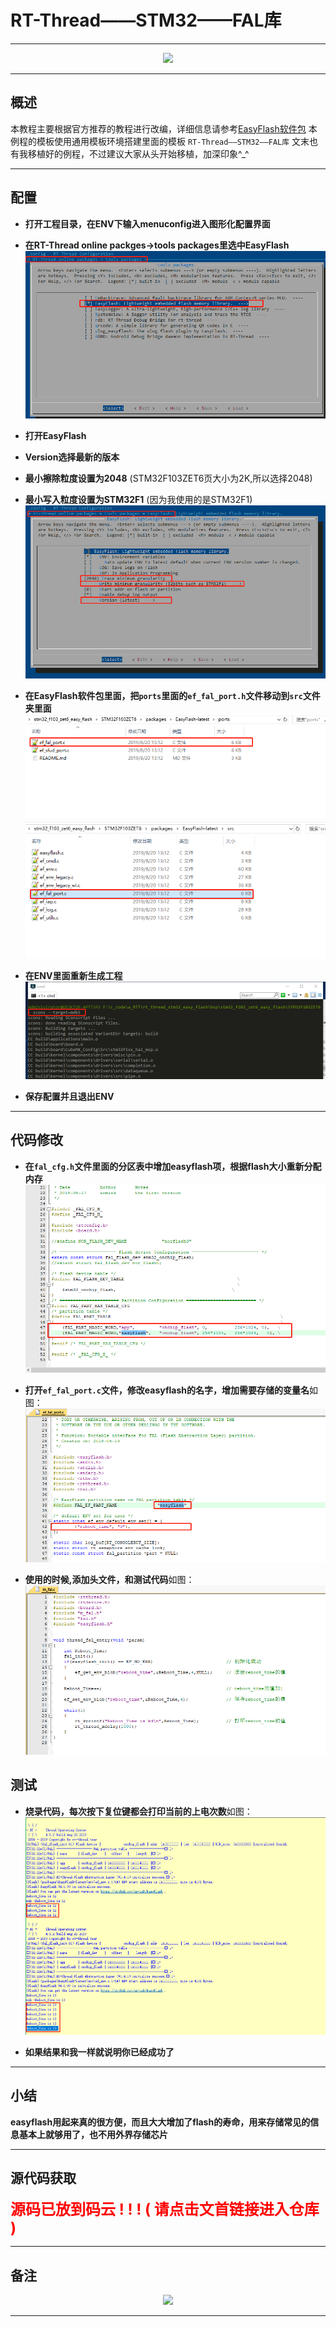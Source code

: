 # RT-Thread——STM32——FAL库

---

<div align=center><a href="https://gitee.com/iotxiaohu/blog">
    <img width="800" src="https://gitee.com/iotxiaohu/image/raw/master/gitee_vx/gitee_vx.png"/>
</a></div>

---

## 概述

本教程主要根据官方推荐的教程进行改编，详细信息请参考[EasyFlash软件包](http://packages.rt-thread.org/itemDetail.html?package=EasyFlash)
本例程的模板使用通用模板环境搭建里面的模板 `RT-Thread——STM32——FAL库`
文末也有我移植好的例程，不过建议大家从头开始移植，加深印象\^\_\^

---

## 配置

- **打开工程目录，在ENV下输入menuconfig进入图形化配置界面**
- **在RT-Thread online packges->tools packages里选中EasyFlash**
![图片](1.png)

- **打开EasyFlash**
- **Version选择最新的版本**
- **最小擦除粒度设置为2048** (STM32F103ZET6页大小为2K,所以选择2048)
- **最小写入粒度设置为STM32F1** (因为我使用的是STM32F1)
![图片](2.png)

- **在EasyFlash软件包里面，把```ports```里面的```ef_fal_port.h```文件移动到```src```文件夹里面**
![图片](3.jpg)
![图片](4.jpg)

- **在ENV里面重新生成工程**
![图片](5.png)

- **保存配置并且退出ENV**

---
## 代码修改
- **在```fal_cfg.h```文件里面的分区表中增加easyflash项，根据flash大小重新分配内存**
![图片](6.jpg)

- **打开```ef_fal_port.c```文件，修改easyflash的名字，增加需要存储的变量名**如图：
![图片](7.jpg)

- **使用的时候,添加头文件，和测试代码**如图：
![图片](8.jpg)

## 测试
- **烧录代码，每次按下复位键都会打印当前的上电次数**如图：
![图片](9.png)

- **如果结果和我一样就说明你已经成功了**

---
## 小结
**easyflash用起来真的很方便，而且大大增加了flash的寿命，用来存储常见的信息基本上就够用了，也不用外界存储芯片**

---

## 源代码获取

**<font size=5 color=#ff0000> 源码已放到码云 ! ! ! ( 请点击文首链接进入仓库 ) </font>**

---

## 备注

<div align=center><a href="https://gitee.com/iotxiaohu/blog">
    <img width="800" src="https://gitee.com/iotxiaohu/image/raw/master/gitee_vx/gitee_vx.png"/>
</a></div>

---
